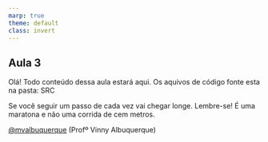 ```yaml
---
marp: true
theme: default
class: invert
---
```


## Aula 3

Olá! Todo conteúdo dessa aula estará aqui.
Os aquivos de código fonte esta na pasta: SRC 

Se você seguir um passo de cada vez vai chegar longe. Lembre-se! É uma maratona e não uma corrida de cem metros.

[@mvalbuquerque](http://www.linkedin.com/in/mvalbuquerque)
(Profº Vinny Albuquerque)
